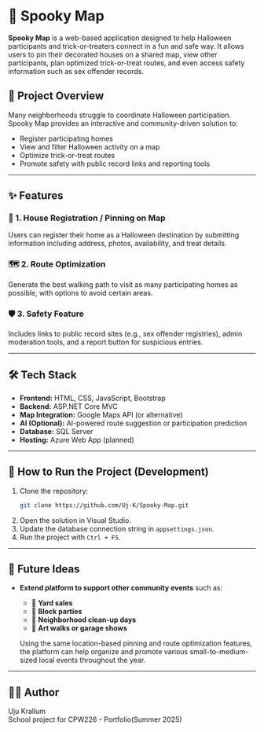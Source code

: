 # 🎃 Spooky Map

**Spooky Map** is a web-based application designed to help Halloween participants and trick-or-treaters connect in a fun and safe way. It allows users to pin their decorated houses on a shared map, view other participants, plan optimized trick-or-treat routes, and even access safety information such as sex offender records.

## 📌 Project Overview

Many neighborhoods struggle to coordinate Halloween participation. Spooky Map provides an interactive and community-driven solution to:

- Register participating homes
- View and filter Halloween activity on a map
- Optimize trick-or-treat routes
- Promote safety with public record links and reporting tools

---

## ✨ Features

### 🎯 1. House Registration / Pinning on Map
Users can register their home as a Halloween destination by submitting information including address, photos, availability, and treat details.

### 🗺️ 2. Route Optimization
Generate the best walking path to visit as many participating homes as possible, with options to avoid certain areas.

### 🛡️ 3. Safety Feature
Includes links to public record sites (e.g., sex offender registries), admin moderation tools, and a report button for suspicious entries.

---

## 🛠️ Tech Stack

- **Frontend:** HTML, CSS, JavaScript, Bootstrap
- **Backend:** ASP.NET Core MVC
- **Map Integration:** Google Maps API (or alternative)
- **AI (Optional):** AI-powered route suggestion or participation prediction
- **Database:** SQL Server
- **Hosting:** Azure Web App (planned)

---

## 🚀 How to Run the Project (Development)

1. Clone the repository:
    ```bash
    git clone https://github.com/Uj-K/Spooky-Map.git
    ```
2. Open the solution in Visual Studio.
3. Update the database connection string in `appsettings.json`.
4. Run the project with `Ctrl + F5`.

---

## 🧪 Future Ideas

- **Extend platform to support other community events** such as:
  - 🏡 **Yard sales**
  - 🎉 **Block parties**
  - 🧼 **Neighborhood clean-up days**
  - 🎨 **Art walks or garage shows**
  
  Using the same location-based pinning and route optimization features, the platform can help organize and promote various small-to-medium-sized local events throughout the year.


---

## 👩‍💻 Author

Uju Krallum  
School project for CPW226 - Portfolio(Summer 2025)



